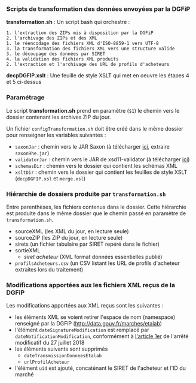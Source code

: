 ### Scripts de transformation des données envoyées par la DGFiP

**transformation.sh** : Un script bash qui orchestre :

    1. l'extraction des ZIPs mis à disposition par la DGFiP
    2. l'archivage des ZIPs et des XML
    1. le réencodage des fichiers XML d'ISO-8859-1 vers UTF-8
    3. la transformation des fichiers XML vers une structure valide
    3. le découpage des données par SIRET
    4. la validation des fichiers XML produits
    2. l'extraction et l'archivage des URL de profils d'acheteurs

**decpDGFIP.xslt** : Une feuille de style XSLT qui met en oeuvre les étapes 4 et 5 ci-dessus

### Paramétrage

Le script **transformation.sh** prend en paramètre (`$1`) le chemin vers le dossier contenant les archives ZIP du jour.

Un fichier `configTransformation.sh` doit être créé dans le même dossier pour renseigner les variables suivantes :

- `saxonJar` : chemin vers le JAR Saxon (à télécharger [ici](https://sourceforge.net/projects/saxon/files/Saxon-HE/9.9/SaxonHE9-9-0-1J.zip/download), extraire `saxon9he.jar`)
- `validatorJar` : chemin vers le JAR de xsd11-validator (à télécharger [ici](https://www.dropbox.com/s/939jv39ihnluem0/xsd11-validator.jar?dl=1))
- `schemasDir` : chemin vers le dossier qui contient les schémas XML
- `xsltDir` : chemin vers le dossier qui contient les feuilles de style XSLT (`decpDGFIP.xsl` et `merge.xsl`)

### Hiérarchie de dossiers produite par `transformation.sh`

Entre parenthèses, les fichiers contenus dans le dossier. Cette hiérarchie est produite dans le même dossier que le chemin passé en paramètre de `transformation.sh`.

- sourceXML (les XML du jour, en lecture seule)
- sourceZIP (les ZIP du jour, en lecture seule)
- sirets (un fichier tabulaire par SIRET repéré dans le fichier)
- sortieXML
    - *siret acheteur* (XML format données essentielles publié)
- `profilsAcheteurs.csv` (un CSV listant les URL de profils d'acheteur extraites lors du traitement)

### Modifications apportées aux les fichiers XML reçus de la DGFiP

Les modifications apportées aux XML reçus sont les suivantes :

- les éléments XML se voient retirer l'espace de nom (namespace) renseigné par la DGFiP (http://data.gouv.fr/marches/etalab)
- l'élément `dateSignatureModification` est remplacé par `dateNotificationModification`, conformément à [l'article 1er](https://www.legifrance.gouv.fr/affichTexteArticle.do;jsessionid=827F7B40490885361A36CF0736F37AA4.tplgfr29s_3?idArticle=JORFARTI000037283011&cidTexte=JORFTEXT000037282994&dateTexte=29990101&categorieLien=id) de l'arrêté modificatif du 27 juillet 2018
- les éléments suivants sont supprimés
    - `dateTransmissionDonneesEtalab`
    - `urlProfilAcheteur`
- l'élément `uid` est ajouté, concaténant le SIRET de l'acheteur et l'ID du marché
